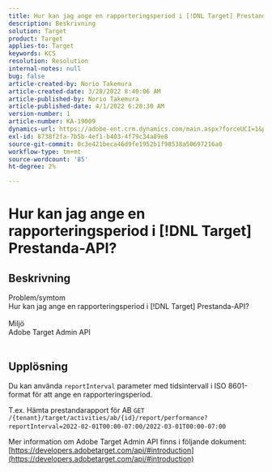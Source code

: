 ```yaml
---
title: Hur kan jag ange en rapporteringsperiod i [!DNL Target] Prestanda-API?
description: Beskrivning
solution: Target
product: Target
applies-to: Target
keywords: KCS
resolution: Resolution
internal-notes: null
bug: false
article-created-by: Norio Takemura
article-created-date: 3/28/2022 8:40:06 AM
article-published-by: Norio Takemura
article-published-date: 4/1/2022 6:20:30 AM
version-number: 1
article-number: KA-19009
dynamics-url: https://adobe-ent.crm.dynamics.com/main.aspx?forceUCI=1&pagetype=entityrecord&etn=knowledgearticle&id=b0368ea3-72ae-ec11-9840-0022480bdaa1
exl-id: 8738f2fa-7b5b-4ef1-b403-4f79c34a89e8
source-git-commit: 0c3e421beca46d9fe1952b1f98538a50697216a0
workflow-type: tm+mt
source-wordcount: '85'
ht-degree: 2%

---
```


# Hur kan jag ange en rapporteringsperiod i [!DNL Target] Prestanda-API?

## Beskrivning

Problem/symtom
<br>Hur kan jag ange en rapporteringsperiod i [!DNL Target] Prestanda-API?
<br> 
<br>Miljö
<br>Adobe Target Admin API
<br> 

## Upplösning


Du kan använda `reportInterval` parameter med tidsintervall i ISO 8601-format för att ange en rapporteringsperiod.
 

T.ex. Hämta prestandarapport för AB
`GET /{tenant}/target/activities/ab/{id}/report/performance?reportInterval=2022-02-01T00:00-07:00/2022-03-01T00:00-07:00`
 

Mer information om Adobe Target Admin API finns i följande dokument:
[https://developers.adobetarget.com/api/#introduction](https://developers.adobetarget.com/api/#introduction)
